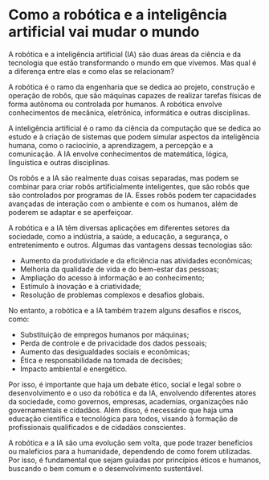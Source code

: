 # Como a robótica e a inteligência artificial vai mudar o mundo

A robótica e a inteligência artificial (IA) são duas áreas da ciência e da tecnologia que estão transformando o mundo em que vivemos. Mas qual é a diferença entre elas e como elas se relacionam?

A robótica é o ramo da engenharia que se dedica ao projeto, construção e operação de robôs, que são máquinas capazes de realizar tarefas físicas de forma autônoma ou controlada por humanos. A robótica envolve conhecimentos de mecânica, eletrônica, informática e outras disciplinas.

A inteligência artificial é o ramo da ciência da computação que se dedica ao estudo e à criação de sistemas que podem simular aspectos da inteligência humana, como o raciocínio, a aprendizagem, a percepção e a comunicação. A IA envolve conhecimentos de matemática, lógica, linguística e outras disciplinas.

Os robôs e a IA são realmente duas coisas separadas, mas podem se combinar para criar robôs artificialmente inteligentes, que são robôs que são controlados por programas de IA. Esses robôs podem ter capacidades avançadas de interação com o ambiente e com os humanos, além de poderem se adaptar e se aperfeiçoar.

A robótica e a IA têm diversas aplicações em diferentes setores da sociedade, como a indústria, a saúde, a educação, a segurança, o entretenimento e outros. Algumas das vantagens dessas tecnologias são:

- Aumento da produtividade e da eficiência nas atividades econômicas;
- Melhoria da qualidade de vida e do bem-estar das pessoas;
- Ampliação do acesso à informação e ao conhecimento;
- Estímulo à inovação e à criatividade;
- Resolução de problemas complexos e desafios globais.

No entanto, a robótica e a IA também trazem alguns desafios e riscos, como:

- Substituição de empregos humanos por máquinas;
- Perda de controle e de privacidade dos dados pessoais;
- Aumento das desigualdades sociais e econômicas;
- Ética e responsabilidade na tomada de decisões;
- Impacto ambiental e energético.

Por isso, é importante que haja um debate ético, social e legal sobre o desenvolvimento e o uso da robótica e da IA, envolvendo diferentes atores da sociedade, como governos, empresas, academias, organizações não governamentais e cidadãos. Além disso, é necessário que haja uma educação científica e tecnológica para todos, visando à formação de profissionais qualificados e de cidadãos conscientes.

A robótica e a IA são uma evolução sem volta, que pode trazer benefícios ou malefícios para a humanidade, dependendo de como forem utilizadas. Por isso, é fundamental que sejam guiadas por princípios éticos e humanos, buscando o bem comum e o desenvolvimento sustentável.
